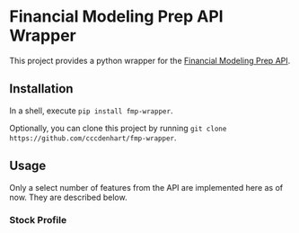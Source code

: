 # Financial Modeling Prep API Wrapper
This project provides a python wrapper for the [Financial Modeling Prep API](https://financialmodelingprep.com/developer/docs).

## Installation

In a shell, execute `pip install fmp-wrapper`.

Optionally, you can clone this project by running `git clone https://github.com/cccdenhart/fmp-wrapper`.

## Usage

Only a select number of features from the API are implemented here as of now. They are described below.

### Stock Profile

